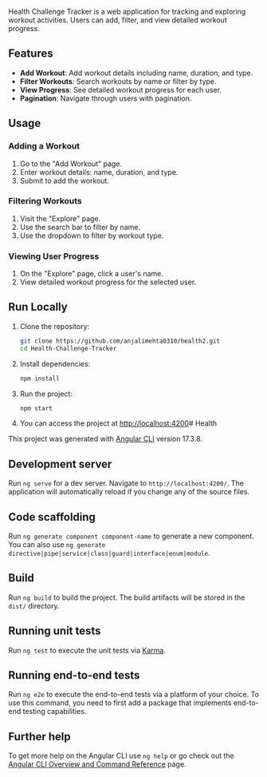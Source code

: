 Health Challenge Tracker is a web application for tracking and exploring workout activities. Users can add, filter, and view detailed workout progress.

## Features

- **Add Workout**: Add workout details including name, duration, and type.
- **Filter Workouts**: Search workouts by name or filter by type.
- **View Progress**: See detailed workout progress for each user.
- **Pagination**: Navigate through users with pagination.

## Usage

### Adding a Workout 

1. Go to the "Add Workout" page.
2. Enter workout details: name, duration, and type.
3. Submit to add the workout.

### Filtering Workouts 

1. Visit the "Explore" page.
2. Use the search bar to filter by name.
3. Use the dropdown to filter by workout type.

### Viewing User Progress 

1. On the "Explore" page, click a user's name.
2. View detailed workout progress for the selected user.

## Run Locally

1. Clone the repository:
    ```bash
    git clone https://github.com/anjalimehta0310/health2.git
    cd Health-Challenge-Tracker
    ```
2. Install dependencies:
    ```bash
    npm install
    ```
3. Run the project:
    ```bash
    npm start
    ```
4. You can access the project at [http://localhost:4200](http://localhost:4200)# Health

This project was generated with [Angular CLI](https://github.com/angular/angular-cli) version 17.3.8.

## Development server

Run `ng serve` for a dev server. Navigate to `http://localhost:4200/`. The application will automatically reload if you change any of the source files.

## Code scaffolding

Run `ng generate component component-name` to generate a new component. You can also use `ng generate directive|pipe|service|class|guard|interface|enum|module`.

## Build

Run `ng build` to build the project. The build artifacts will be stored in the `dist/` directory.

## Running unit tests

Run `ng test` to execute the unit tests via [Karma](https://karma-runner.github.io).

## Running end-to-end tests

Run `ng e2e` to execute the end-to-end tests via a platform of your choice. To use this command, you need to first add a package that implements end-to-end testing capabilities.

## Further help

To get more help on the Angular CLI use `ng help` or go check out the [Angular CLI Overview and Command Reference](https://angular.io/cli) page.
